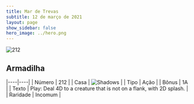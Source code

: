 ```yaml
---
title: Mar de Trevas
subtitle: 12 de março de 2021
layout: page
show_sidebar: false
hero_image: ../hero.png
---
```


![212](https://cdn.keyforgegame.com/media/card_front/pt/496_212_6P3M73RFGR8W_pt.png)

## Armadilha

|----|----|
| Número | 212 |
| Casa | ![Shadows](https://archonarcana.com/images/thumb/e/ee/Shadows.png/22px-Shadows.png "Sombras") |
| Tipo | Ação |
| Bônus | 1A |
| Texto | Play: Deal 4D to a creature that is not on a flank, with 2D splash. |
| Raridade | Incomum |
